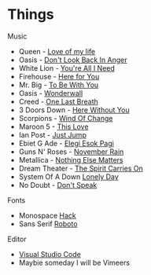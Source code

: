 # Things

Music

- Queen - [Love of my life](https://www.youtube.com/watch?v=T73WhWTawCE)
- Oasis - [Don't Look Back In Anger](https://www.youtube.com/watch?v=r8OipmKFDeM)
- White Lion - [You're All I Need](https://www.youtube.com/watch?v=36VXeEVSVeU)
- Firehouse - [Here for You](https://www.youtube.com/watch?v=QQwgUzD3KKI)
- Mr. Big - [To Be With You](https://www.youtube.com/watch?v=L6-uJLteKek)
- Oasis - [Wonderwall](https://www.youtube.com/watch?v=6hzrDeceEKc)
- Creed - [One Last Breath](https://www.youtube.com/watch?v=qnkuBUAwfe0)
- 3 Doors Down - [Here Without You](https://www.youtube.com/watch?v=kPBzTxZQG5Q)
- Scorpions - [Wind Of Change](https://www.youtube.com/watch?v=n4RjJKxsamQ)
- Maroon 5 - [This Love](https://www.youtube.com/watch?v=XPpTgCho5ZA)
- Ian Post - [Just Jump](https://artlist.io/song/11609/just-jump)
- Ebiet G Ade - [Elegi Esok Pagi](https://www.youtube.com/watch?v=RNVrgyN3nvE)  
- Guns N' Roses - [November Rain](https://www.youtube.com/watch?v=8SbUC-UaAxE)
- Metallica - [Nothing Else Matters](https://www.youtube.com/watch?v=tAGnKpE4NCI) 
- Dream Theater - [The Spirit Carries On](https://www.youtube.com/watch?v=wTDcAkSjuzc)
- System Of A Down [Lonely Day](https://www.youtube.com/watch?v=JC4QDEtVkSc)
- No Doubt - [Don't Speak](https://www.youtube.com/watch?v=M82ChD8qH-c)

Fonts

- Monospace [Hack](https://sourcefoundry.org/hack/)
- Sans Serif [Roboto](https://fonts.google.com/specimen/Roboto)

Editor

- [Visual Studio Code](https://code.visualstudio.com/)
- Maybie someday I will be Vimeers
